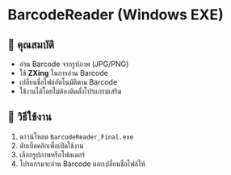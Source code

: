 # BarcodeReader (Windows EXE)

## 📌 คุณสมบัติ
- อ่าน Barcode จากรูปภาพ (JPG/PNG)
- ใช้ **ZXing** ในการอ่าน Barcode
- เปลี่ยนชื่อไฟล์อัตโนมัติตาม Barcode
- ใช้งานได้โดยไม่ต้องติดตั้งโปรแกรมเสริม

## 🚀 วิธีใช้งาน
1. ดาวน์โหลด `BarcodeReader_Final.exe`
2. ดับเบิ้ลคลิกเพื่อเปิดใช้งาน
3. เลือกรูปภาพหรือโฟลเดอร์
4. โปรแกรมจะอ่าน Barcode และเปลี่ยนชื่อไฟล์ให้
